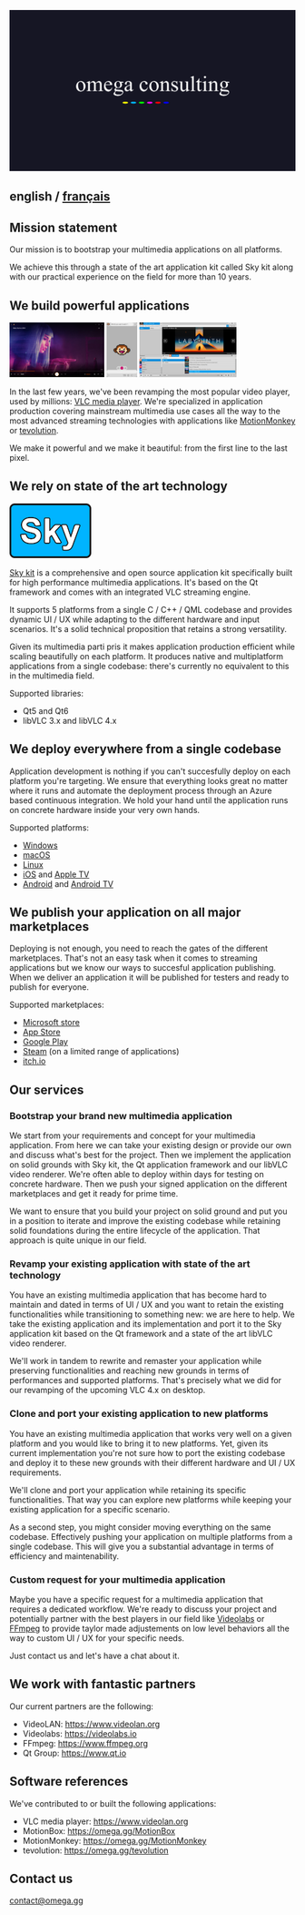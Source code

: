 <a href="https://omega.gg/consulting"><img src="../dist/pictures/consulting.svg" alt="omega consulting" width="640px"></a>

## english / [français](../fr/consulting/README.md)

## Mission statement

Our mission is to bootstrap your multimedia applications on all platforms.

We achieve this through a state of the art application kit called Sky kit along with our practical
experience on the field for more than 10 years.

## We build powerful applications

<a href="../dist/pictures/VLC.jpg"><img src="../dist/pictures/VLC.jpg" alt="VLC media player" height="96px"></a>
<a href="../dist/pictures/MotionMonkey.jpg"><img src="../dist/pictures/MotionMonkey.jpg" alt="MotionMonkey" height="96px"></a>
<a href="../dist/pictures/MotionBox.png"><img src="../dist/pictures/MotionBox.png" alt="MotionBox" height="96px"></a>

In the last few years, we've been revamping the most popular video player, used by millions: 
[VLC media player](https://www.videolan.org). We're specialized in application production covering
mainstream multimedia use cases all the way to the most advanced streaming technologies with
applications like [MotionMonkey](https://omega.gg/MotionMonkey) or [tevolution](https://omega.gg/tevolution).

We make it powerful and we make it beautiful: from the first line to the last pixel.

## We rely on state of the art technology

<a href="https://omega.gg/Sky"><img src="../dist/pictures/Sky.svg" alt="Sky kit" height="96px"></a>

[Sky kit](https://omega.gg/Sky) is a comprehensive and open source application kit
specifically built for high performance multimedia applications. It's based on the Qt framework
and comes with an integrated VLC streaming engine.

It supports 5 platforms from a single C / C++ / QML codebase and provides dynamic UI / UX while
adapting to the different hardware and input scenarios. It's a solid technical proposition that
retains a strong versatility.

Given its multimedia parti pris it makes application production efficient while scaling beautifully
on each platform. It produces native and multiplatform applications from a single codebase: there's
currently no equivalent to this in the multimedia field.

Supported libraries:
- Qt5 and Qt6
- libVLC 3.x and libVLC 4.x

## We deploy everywhere from a single codebase

Application development is nothing if you can't succesfully deploy on each platform you're
targeting. We ensure that everything looks great no matter where it runs and automate the
deployment process through an Azure based continuous integration. We hold your hand until the
application runs on concrete hardware inside your very own hands.

Supported platforms:
- [Windows](https://en.wikipedia.org/wiki/Microsoft_Windows)
- [macOS](https://en.wikipedia.org/wiki/MacOS)
- [Linux](https://en.wikipedia.org/wiki/Linux)
- [iOS](https://en.wikipedia.org/wiki/IOS) and [Apple TV](https://en.wikipedia.org/wiki/Apple_TV)
- [Android](https://en.wikipedia.org/wiki/Android) and [Android TV](https://en.wikipedia.org/wiki/Android_TV)

## We publish your application on all major marketplaces

Deploying is not enough, you need to reach the gates of the different marketplaces. That's not an
easy task when it comes to streaming applications but we know our ways to succesful application
publishing. When we deliver an application it will be published for testers and ready to publish
for everyone.

Supported marketplaces:
- [Microsoft store](https://apps.microsoft.com)
- [App Store](https://www.apple.com/app-store)
- [Google Play](https://play.google.com)
- [Steam](https://store.steampowered.com) (on a limited range of applications)
- [itch.io](https://itch.io)

## Our services

### Bootstrap your brand new multimedia application

We start from your requirements and concept for your multimedia application. From here we can take
your existing design or provide our own and discuss what's best for the project. Then we implement
the application on solid grounds with Sky kit, the Qt application framework and our libVLC video
renderer. We're often able to deploy within days for testing on concrete hardware. Then we
push your signed application on the different marketplaces and get it ready for prime time.

We want to ensure that you build your project on solid ground and put you in a position to iterate
and improve the existing codebase while retaining solid foundations during the entire lifecycle of
the application. That approach is quite unique in our field.

### Revamp your existing application with state of the art technology

You have an existing multimedia application that has become hard to maintain and dated in terms of
UI / UX and you want to retain the existing functionalities while transitioning to something new:
we are here to help. We take the existing application and its implementation and port it to the Sky
application kit based on the Qt framework and a state of the art libVLC video renderer.

We'll work in tandem to rewrite and remaster your application while preserving functionalities and
reaching new grounds in terms of performances and supported platforms. That's precisely what we did
for our revamping of the upcoming VLC 4.x on desktop.

### Clone and port your existing application to new platforms

You have an existing multimedia application that works very well on a given platform and you would
like to bring it to new platforms. Yet, given its current implementation you're not sure how to
port the existing codebase and deploy it to these new grounds with their different hardware and
UI / UX requirements.

We'll clone and port your application while retaining its specific functionalities. That way you
can explore new platforms while keeping your existing application for a specific scenario.

As a second step, you might consider moving everything on the same codebase. Effectively pushing
your application on multiple platforms from a single codebase. This will give you a substantial
advantage in terms of efficiency and maintenability.

### Custom request for your multimedia application

Maybe you have a specific request for a multimedia application that requires a dedicated workflow.
We're ready to discuss your project and potentially partner with the best players in our field like
[Videolabs](https://videolabs.io) or [FFmpeg](https://www.ffmpeg.org) to provide taylor made
adjustements on low level behaviors all the way to custom UI / UX for your specific needs.

Just contact us and let's have a chat about it.

## We work with fantastic partners

Our current partners are the following:
- VideoLAN: https://www.videolan.org
- Videolabs: https://videolabs.io
- FFmpeg: https://www.ffmpeg.org
- Qt Group: https://www.qt.io

## Software references

We've contributed to or built the following applications:
- VLC media player: https://www.videolan.org
- MotionBox: https://omega.gg/MotionBox
- MotionMonkey: https://omega.gg/MotionMonkey
- tevolution: https://omega.gg/tevolution

## Contact us

[contact@omega.gg](mailto:contact@omega.gg)
